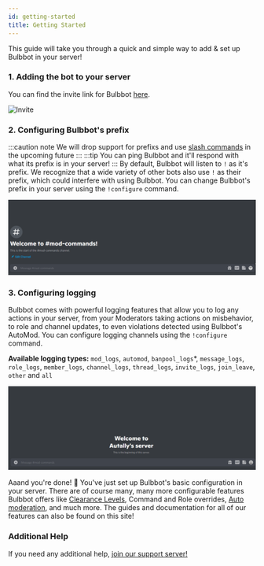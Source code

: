 ```yaml
---
id: getting-started
title: Getting Started
---
```


This guide will take you through a quick and simple way to add & set up Bulbbot in your server!

### 1. Adding the bot to your server

You can find the invite link for Bulbbot [here](https://bulbbot.rocks/invite).

![Invite](./assets/Introduction/Invite.gif)

### 2. Configuring Bulbbot's prefix
:::caution note
We will drop support for prefixs and use [slash commands](slash-commands.md) in the upcoming future
:::
:::tip
You can ping Bulbbot and it'll respond with what its prefix is in your server!
:::
By default, Bulbbot will listen to `!` as it's prefix. We recognize that a wide variety of other bots also use `!` as their prefix, which could interfere with using Bulbbot. You can change Bulbbot's prefix in your server using the `!configure` command.



![Prefix](./assets/Introduction/Change_Prefix.gif)

### 3. Configuring logging

Bulbbot comes with powerful logging features that allow you to log any actions in your server, from your Moderators taking actions on misbehavior, to role and channel updates, to even violations detected using Bulbbot's AutoMod. You can configure logging channels using the `!configure` command.

**Available logging types:** `mod_logs`, `automod`, `banpool_logs`*, `message_logs`, `role_logs`, `member_logs`, `channel_logs`, `thread_logs`, `invite_logs`, `join_leave`, `other` and `all`

![Logging](./assets/Introduction/Setup_Logging.gif)



Aaand you're done! :tada: You've just set up Bulbbot's basic configuration in your server. There are of course many, many more configurable features Bulbbot offers like [Clearance Levels](clearance.md), Command and Role overrides, [Auto moderation](automod.md), and much more. The guides and documentation for all of our features can also be found on this site!

### Additional Help
If you need any additional help, [join our support server!](https://bulbbot.rocks/discord)
